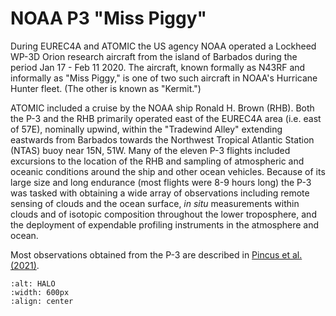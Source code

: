# NOAA P3 "Miss Piggy"

During EUREC4A and ATOMIC the US agency NOAA operated a Lockheed WP-3D Orion research aircraft
from the island of Barbados during the period Jan 17 - Feb 11 2020. The aircraft,
known formally as N43RF and informally as "Miss Piggy," is one of two such aircraft
in NOAA's Hurricane Hunter fleet. (The other is known as "Kermit.")

ATOMIC included a cruise by the NOAA ship Ronald H. Brown (RHB). Both the P-3 and the RHB
primarily operated east of the EUREC4A area (i.e. east of 57E), nominally upwind,
within the "Tradewind Alley" extending eastwards from Barbados towards the
Northwest Tropical Atlantic Station (NTAS) buoy near 15N, 51W.  Many of the eleven
P-3 flights included excursions to the location of the RHB and sampling of
atmospheric and oceanic conditions around the ship and other ocean vehicles. Because
of its large size and long endurance (most flights were 8-9 hours long) the P-3
was tasked with obtaining a wide array of observations including remote sensing
of clouds and the ocean surface, _in situ_ measurements within clouds and of
isotopic composition throughout the lower troposphere, and the deployment of
expendable profiling instruments in the atmosphere and ocean.

Most observations obtained from the P-3 are described in
[Pincus et al. (2021)](https://doi.org/10.5194/essd-2021-11).

```{figure} Miss-Piggy.jpeg
:alt: HALO
:width: 600px
:align: center
```
